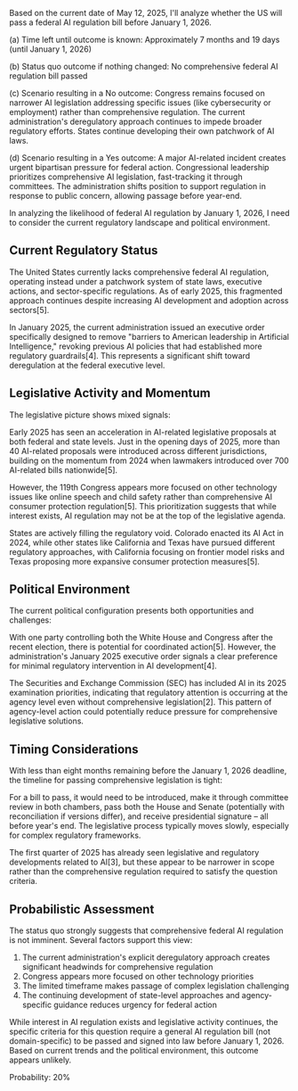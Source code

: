 Based on the current date of May 12, 2025, I'll analyze whether the US will pass a federal AI regulation bill before January 1, 2026.

(a) Time left until outcome is known: Approximately 7 months and 19 days (until January 1, 2026)

(b) Status quo outcome if nothing changed: No comprehensive federal AI regulation bill passed

(c) Scenario resulting in a No outcome: Congress remains focused on narrower AI legislation addressing specific issues (like cybersecurity or employment) rather than comprehensive regulation. The current administration's deregulatory approach continues to impede broader regulatory efforts. States continue developing their own patchwork of AI laws.

(d) Scenario resulting in a Yes outcome: A major AI-related incident creates urgent bipartisan pressure for federal action. Congressional leadership prioritizes comprehensive AI legislation, fast-tracking it through committees. The administration shifts position to support regulation in response to public concern, allowing passage before year-end.

In analyzing the likelihood of federal AI regulation by January 1, 2026, I need to consider the current regulatory landscape and political environment.

## Current Regulatory Status

The United States currently lacks comprehensive federal AI regulation, operating instead under a patchwork system of state laws, executive actions, and sector-specific regulations. As of early 2025, this fragmented approach continues despite increasing AI development and adoption across sectors[5].

In January 2025, the current administration issued an executive order specifically designed to remove "barriers to American leadership in Artificial Intelligence," revoking previous AI policies that had established more regulatory guardrails[4]. This represents a significant shift toward deregulation at the federal executive level.

## Legislative Activity and Momentum

The legislative picture shows mixed signals:

Early 2025 has seen an acceleration in AI-related legislative proposals at both federal and state levels. Just in the opening days of 2025, more than 40 AI-related proposals were introduced across different jurisdictions, building on the momentum from 2024 when lawmakers introduced over 700 AI-related bills nationwide[5].

However, the 119th Congress appears more focused on other technology issues like online speech and child safety rather than comprehensive AI consumer protection regulation[5]. This prioritization suggests that while interest exists, AI regulation may not be at the top of the legislative agenda.

States are actively filling the regulatory void. Colorado enacted its AI Act in 2024, while other states like California and Texas have pursued different regulatory approaches, with California focusing on frontier model risks and Texas proposing more expansive consumer protection measures[5].

## Political Environment

The current political configuration presents both opportunities and challenges:

With one party controlling both the White House and Congress after the recent election, there is potential for coordinated action[5]. However, the administration's January 2025 executive order signals a clear preference for minimal regulatory intervention in AI development[4].

The Securities and Exchange Commission (SEC) has included AI in its 2025 examination priorities, indicating that regulatory attention is occurring at the agency level even without comprehensive legislation[2]. This pattern of agency-level action could potentially reduce pressure for comprehensive legislative solutions.

## Timing Considerations

With less than eight months remaining before the January 1, 2026 deadline, the timeline for passing comprehensive legislation is tight:

For a bill to pass, it would need to be introduced, make it through committee review in both chambers, pass both the House and Senate (potentially with reconciliation if versions differ), and receive presidential signature – all before year's end. The legislative process typically moves slowly, especially for complex regulatory frameworks.

The first quarter of 2025 has already seen legislative and regulatory developments related to AI[3], but these appear to be narrower in scope rather than the comprehensive regulation required to satisfy the question criteria.

## Probabilistic Assessment

The status quo strongly suggests that comprehensive federal AI regulation is not imminent. Several factors support this view:

1. The current administration's explicit deregulatory approach creates significant headwinds for comprehensive regulation
2. Congress appears more focused on other technology priorities
3. The limited timeframe makes passage of complex legislation challenging
4. The continuing development of state-level approaches and agency-specific guidance reduces urgency for federal action

While interest in AI regulation exists and legislative activity continues, the specific criteria for this question require a general AI regulation bill (not domain-specific) to be passed and signed into law before January 1, 2026. Based on current trends and the political environment, this outcome appears unlikely.

Probability: 20%